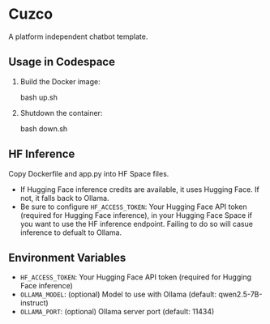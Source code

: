 
# Cuzco
A platform independent chatbot template.

## Usage in Codespace

1. Build the Docker image:

	bash up.sh

2. Shutdown the container:

	bash down.sh

## HF Inference 

Copy Dockerfile and app.py into HF Space files.
	
- If Hugging Face inference credits are available, it uses Hugging Face. If not, it falls back to Ollama.
- Be sure to configure `HF_ACCESS_TOKEN`: Your Hugging Face API token (required for Hugging Face inference), in your Hugging Face Space if you want to use the HF inference endpoint. Failing to do so will casue inference to defualt to Ollama.

## Environment Variables
- `HF_ACCESS_TOKEN`: Your Hugging Face API token (required for Hugging Face inference)
- `OLLAMA_MODEL`: (optional) Model to use with Ollama (default: qwen2.5-7B-instruct)
- `OLLAMA_PORT`: (optional) Ollama server port (default: 11434)
